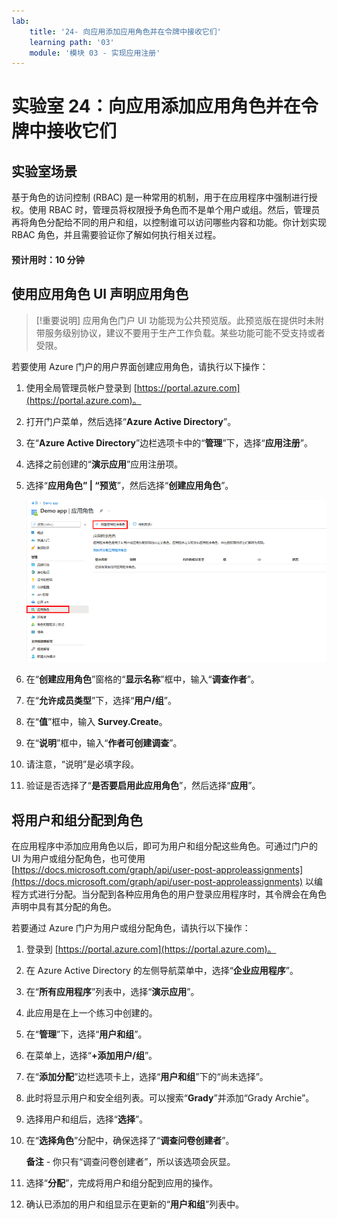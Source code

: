 ```yaml
---
lab:
    title: '24- 向应用添加应用角色并在令牌中接收它们'
    learning path: '03'
    module: '模块 03 - 实现应用注册'
---
```


# 实验室 24：向应用添加应用角色并在令牌中接收它们

## 实验室场景

基于角色的访问控制 (RBAC) 是一种常用的机制，用于在应用程序中强制进行授权。使用 RBAC 时，管理员将权限授予角色而不是单个用户或组。然后，管理员再将角色分配给不同的用户和组，以控制谁可以访问哪些内容和功能。你计划实现 RBAC 角色，并且需要验证你了解如何执行相关过程。

#### 预计用时：10 分钟

## 使用应用角色 UI 声明应用角色

>[!重要说明]
应用角色门户 UI 功能现为公共预览版。此预览版在提供时未附带服务级别协议，建议不要用于生产工作负载。某些功能可能不受支持或者受限。

若要使用 Azure 门户的用户界面创建应用角色，请执行以下操作：

1. 使用全局管理员帐户登录到 [https://portal.azure.com](https://portal.azure.com)。

2. 打开门户菜单，然后选择“**Azure Active Directory**”。

3. 在“**Azure Active Directory**”边栏选项卡中的“**管理**”下，选择“**应用注册**”。

4. 选择之前创建的“**演示应用**”应用注册项。

5. 选择“**应用角色” | “预览**”，然后选择“**创建应用角色**”。

    ![显示应用角色的屏幕图像，其中突出显示了“创建应用角色”](./media/lp3-mod3-app-roles-create-app-role.png)

6. 在“**创建应用角色**”窗格的“**显示名称**”框中，输入“**调查作者**”。

7. 在“**允许成员类型**”下，选择“**用户/组**”。

8. 在“**值**”框中，输入 **Survey.Create**。

9. 在“**说明**”框中，输入“**作者可创建调查**”。

10. 请注意，“说明”是必填字段。

11. 验证是否选择了“**是否要启用此应用角色**”，然后选择“**应用**”。

## 将用户和组分配到角色

在应用程序中添加应用角色以后，即可为用户和组分配这些角色。可通过门户的 UI 为用户或组分配角色，也可使用 [https://docs.microsoft.com/graph/api/user-post-approleassignments](https://docs.microsoft.com/graph/api/user-post-approleassignments) 以编程方式进行分配。当分配到各种应用角色的用户登录应用程序时，其令牌会在角色声明中具有其分配的角色。

若要通过 Azure 门户为用户或组分配角色，请执行以下操作：

1. 登录到 [https://portal.azure.com](https://portal.azure.com)。

2. 在 Azure Active Directory 的左侧导航菜单中，选择“**企业应用程序**”。

3. 在“**所有应用程序**”列表中，选择“**演示应用**”。

4. 此应用是在上一个练习中创建的。

5. 在“**管理**”下，选择“**用户和组**”。

6. 在菜单上，选择“**+添加用户/组**”。

7. 在“**添加分配**”边栏选项卡上，选择“**用户和组**”下的“尚未选择”。

8. 此时将显示用户和安全组列表。可以搜索“**Grady**”并添加“Grady Archie”。

9. 选择用户和组后，选择“**选择**”。

10. 在“**选择角色**”分配中，确保选择了“**调查问卷创建者**”。

    **备注** - 你只有“调查问卷创建者”，所以该选项会灰显。

11. 选择“**分配**”，完成将用户和组分配到应用的操作。

12. 确认已添加的用户和组显示在更新的“**用户和组**”列表中。
